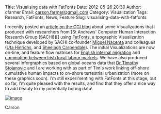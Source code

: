 Title: Visualising data with FatFonts
Date: 2012-05-26 20:30
Author: cfarmer
Email: carson.farmer@gmail.com
Category: Visualization
Tags: Research, FatFonts, News, Feature
Slug: visualising-data-with-fatfonts

I recently posted an [article on the CGI blog][] about some
Visualizations that I produced with researchers from [St Andrews'
Computer Human Interaction Research Group (SACHI)][] using [FatFonts][],
a tpographic Visualization technique developed by SACHI co-founder
[Miguel Nacenta][] and colleagues ([Uta Hinrichs][], and [Sheelagh
Carpendale][]).
The initial Visualizations are now on-line, and feature flow matrices for 
[English internal migration][] and [commuting between Irish local labour markets][]. We
have also produced several inforgraphics based on global oceans data
that [Dr Timothy Stojanovic][] and I are working with as part of
Tim's work linking off-shore cumulative human impacts to
on-shore terrestrial urbanization (more on these graphics soon). I'm
still experimenting with FatFonts at this stage, but so far, I'm quite
pleased with the results, and find that they offer a nice way to add
beauty to my potentially boring data!
<!--more-->

[![image][]][fat_font]

Carson

[article on the CGI blog]: http://www.st-andrews.ac.uk/geoinformatics/visualising-with-fatfonts/
[St Andrews’ Computer Human Interaction Research Group (SACHI)]: http://sachi.cs.st-andrews.ac.uk/
[FatFonts]: http://fatfonts.org/
[Miguel Nacenta]: http://nacenta.com/about/
[Uta Hinrichs]: http://www.utahinrichs.de/
[Sheelagh Carpendale]: http://pages.cpsc.ucalgary.ca/~sheelagh/wiki/pmwiki.php
[English internal migration]: http://www.st-andrews.ac.uk/geoinformatics/examples/fatfonts/uk-migration/
[commuting between Irish local labour markets]: http://www.st-andrews.ac.uk/geoinformatics/examples/fatfonts/irish-commuting/
[Dr Timothy Stojanovic]: http://www.st-andrews.ac.uk/gsd/people/tas21/
[image]: |filename|/images/fat_fonts-300x122.png "Subset of FatFont image"
[fat_font]: |filename|/images/fat_fonts.png
